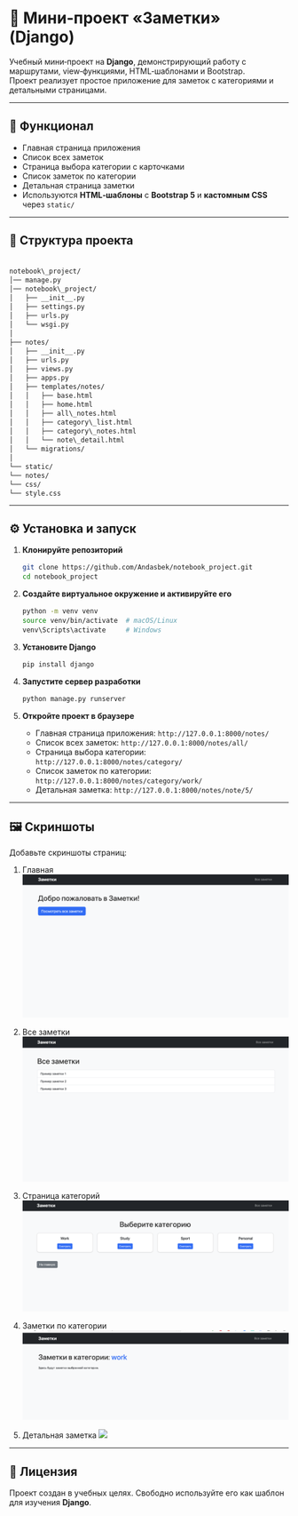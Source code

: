 # 📝 Мини‑проект «Заметки» (Django)

Учебный мини‑проект на **Django**, демонстрирующий работу с маршрутами, view‑функциями, HTML‑шаблонами и Bootstrap.  
Проект реализует простое приложение для заметок с категориями и детальными страницами.

---

## 🚀 Функционал

- Главная страница приложения  
- Список всех заметок  
- Страница выбора категории с карточками  
- Список заметок по категории  
- Детальная страница заметки  
- Используются **HTML‑шаблоны** с **Bootstrap 5** и **кастомным CSS** через `static/`  

---

## 📂 Структура проекта

```

notebook\_project/
│── manage.py
│── notebook\_project/
│   ├── __init__.py
│   ├── settings.py
│   ├── urls.py
│   └── wsgi.py
│
├── notes/
│   ├── __init__.py
│   ├── urls.py
│   ├── views.py
│   ├── apps.py
│   ├── templates/notes/
│   │   ├── base.html
│   │   ├── home.html
│   │   ├── all\_notes.html
│   │   ├── category\_list.html
│   │   ├── category\_notes.html
│   │   └── note\_detail.html
│   └── migrations/
│
└── static/
└── notes/
└── css/
└── style.css

````

---

## ⚙️ Установка и запуск

1. **Клонируйте репозиторий**
   ```bash
   git clone https://github.com/Andasbek/notebook_project.git
   cd notebook_project
    ````

2. **Создайте виртуальное окружение и активируйте его**

   ```bash
   python -m venv venv
   source venv/bin/activate  # macOS/Linux
   venv\Scripts\activate     # Windows
   ```

3. **Установите Django**

   ```bash
   pip install django
   ```

4. **Запустите сервер разработки**

   ```bash
   python manage.py runserver
   ```

5. **Откройте проект в браузере**

   * Главная страница приложения:
     `http://127.0.0.1:8000/notes/`
   * Список всех заметок:
     `http://127.0.0.1:8000/notes/all/`
   * Страница выбора категории:
     `http://127.0.0.1:8000/notes/category/`
   * Список заметок по категории:
     `http://127.0.0.1:8000/notes/category/work/`
   * Детальная заметка:
     `http://127.0.0.1:8000/notes/note/5/`

---

## 🖼 Скриншоты

Добавьте скриншоты страниц:

1. Главная
![](screenshots/1.0.png)
2. Все заметки
![](screenshots/2.0.png)
3. Страница категорий
![](screenshots/3.0.png)

4. Заметки по категории
![](screenshots/4.0.png)

5. Детальная заметка
![](screenshots/1.png)


---

## 📜 Лицензия

Проект создан в учебных целях. Свободно используйте его как шаблон для изучения **Django**.
